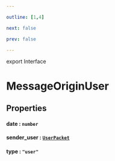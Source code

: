 ```yaml
---

outline: [1,4]

next: false

prev: false

---
```


export Interface
# MessageOriginUser

## Properties

#### date : `number`

#### sender_user : [`UserPacket`](./UserPacket.md)

#### type : `"user"`
